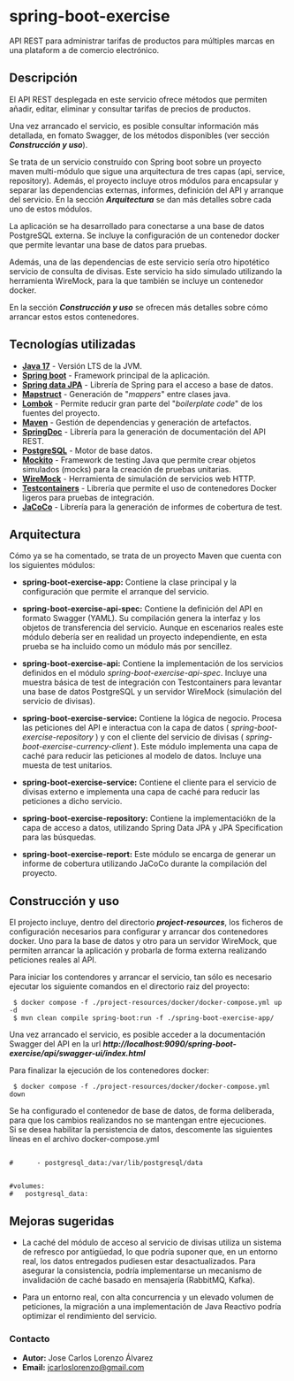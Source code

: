 # spring-boot-exercise

API REST para administrar tarifas de productos para múltiples marcas en una plataform	a de comercio electrónico.

## Descripción

El API REST desplegada en este servicio ofrece métodos que permiten añadir, editar, eliminar y consultar tarifas de precios de productos. 

Una vez arrancado el servicio, es posible consultar información más detallada, en fomato Swagger, de los métodos disponibles (ver sección _**Construcción y uso**_). 

Se trata de un servicio construído con Spring boot sobre un proyecto maven multi-módulo que sigue una arquitectura de tres capas (api, service, repository).
Además, el proyecto incluye otros módulos para encapsular y separar las dependencias externas, informes, definición del API y arranque del servicio.
En la sección _**Arquitectura**_ se dan más detalles sobre cada uno de estos módulos.

La aplicación se ha desarrollado para conectarse a una base de datos PostgreSQL externa.
Se incluye la configuración de un contenedor docker que permite levantar una base de datos para pruebas.

Además, una de las dependencias de este servicio sería otro hipotético servicio de consulta de divisas.
Este servicio ha sido simulado utilizando la herramienta WireMock, para la que también se incluye un contenedor docker.

En la sección _**Construcción y uso**_ se ofrecen más detalles sobre cómo arrancar estos estos contenedores.


## Tecnologías utilizadas

* **[Java 17](https://openjdk.org/projects/jdk/17/)** - Versión LTS de la JVM.
* **[Spring boot](https://docs.spring.io/spring-boot/index.html)** - Framework principal de la aplicación.
* **[Spring data JPA](https://docs.spring.io/spring-data/jpa/reference/index.html)** - Librería de Spring para el acceso a base de datos.
* **[Mapstruct](https://mapstruct.org/)** - Generación de "_mappers_" entre clases java. 
* **[Lombok](https://projectlombok.org/)** - Permite reducir gran parte del "_boilerplate code_" de los fuentes del proyecto.
* **[Maven](https://maven.apache.org/)** - Gestión de dependencias y generación de artefactos.
* **[SpringDoc](https://springdoc.org/)** - Librería para la generación de documentación del API REST.
* **[PostgreSQL](https://www.postgresql.org/)** - Motor de base datos.
* **[Mockito](https://site.mockito.org/)** - Framework de testing Java que permite crear objetos simulados (mocks) para la creación de pruebas unitarias.
* **[WireMock](https://wiremock.org/)** - Herramienta de simulación de servicios web HTTP.
* **[Testcontainers](https://testcontainers.com/)** -  Librería que permite el uso de contenedores Docker ligeros para pruebas de integración.
* **[JaCoCo](https://www.jacoco.org/jacoco/)** - Librería para la generación de informes de cobertura de test.

## Arquitectura

Cómo ya se ha comentado, se trata de un proyecto Maven que cuenta con los siguientes módulos:


* **spring-boot-exercise-app:** Contiene la clase principal y la configuración que permite el arranque del servicio.


* **spring-boot-exercise-api-spec:** Contiene la definición del API en formato Swagger (YAML). Su compilación genera la interfaz y los objetos de transferencia del 
servicio. Aunque en escenarios reales este módulo debería ser en realidad un proyecto independiente, en esta prueba se ha incluido como un módulo más por sencillez.


* **spring-boot-exercise-api:** Contiene la implementación de los servicios definidos en el módulo _spring-boot-exercise-api-spec_. Incluye una muestra básica de test de integración con Testcontainers para levantar una base de datos PostgreSQL y un servidor WireMock (simulación del servicio de divisas). 


* **spring-boot-exercise-service:** Contiene la lógica de negocio. Procesa las peticiones del API e interactua con la capa de datos ( _spring-boot-exercise-repository_ ) y con el cliente del servicio de divisas ( _spring-boot-exercise-currency-client_ ). Este módulo implementa una capa de caché para reducir las peticiones al modelo de datos. Incluye una muesta de test unitarios.


* **spring-boot-exercise-service:** Contiene el cliente para el servicio de divisas externo e implementa una capa de caché para reducir las peticiones a dicho servicio.


* **spring-boot-exercise-repository:** Contiene la implementaciókn de la capa de acceso a datos, utilizando Spring Data JPA y JPA Specification para las búsquedas.


* **spring-boot-exercise-report:** Este módulo se encarga de generar un informe de cobertura utilizando JaCoCo durante la compilación del proyecto.



## Construcción y uso

El projecto incluye, dentro del directorio _**project-resources**_, los ficheros de configuración necesarios para configurar y arrancar dos contenedores docker.
Uno para la base de datos y otro para un servidor WireMock, que permiten arrancar la aplicación y probarla de forma externa realizando peticiones reales al API.   

Para iniciar los contendores y arrancar el servicio, tan sólo es necesario ejecutar los siguiente comandos en el directorio raiz del proyecto:

```
 $ docker compose -f ./project-resources/docker/docker-compose.yml up -d
 $ mvn clean compile spring-boot:run -f ./spring-boot-exercise-app/
```

Una vez arrancado el servicio, es posible acceder a la documentación Swagger del API en la url _**http://localhost:9090/spring-boot-exercise/api/swagger-ui/index.html**_

Para finalizar la ejecución de los contenedores docker: 

```
 $ docker compose -f ./project-resources/docker/docker-compose.yml down
```

Se ha configurado el contenedor de base de datos, de forma deliberada, para que los cambios realizandos no se mantengan entre ejecuciones.   
Si se desea habilitar la persistencia de datos, descomente las siguientes líneas en el archivo docker-compose.yml


```

#      - postgresql_data:/var/lib/postgresql/data


#volumes:
#   postgresql_data:
``` 


## Mejoras sugeridas

* La caché del módulo de acceso al servicio de divisas utiliza un sistema de refresco por antigüedad, lo que podría suponer que, en un entorno real, los datos entregados pudiesen estar desactualizados. Para asegurar la consistencia, podría implementarse un mecanismo de invalidación de caché basado en mensajería (RabbitMQ, Kafka).     


* Para un entorno real, con alta concurrencia y un elevado volumen de peticiones, la migración a una implementación de Java Reactivo podría optimizar el rendimiento del servicio.

### Contacto
* **Autor:** Jose Carlos Lorenzo Álvarez
* **Email:** [jcarloslorenzo@gmail.com](mailto:jcarloslorenzo@gmail.com)